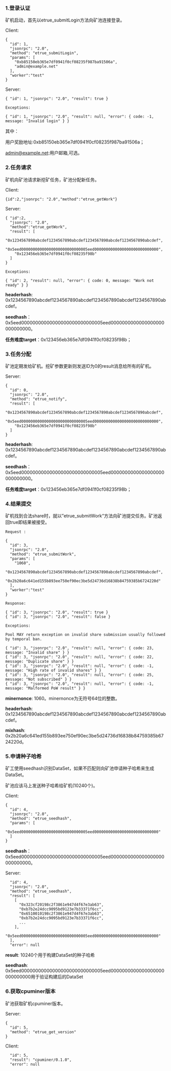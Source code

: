 

###     1.登录认证

矿机启动，首先以etrue_submitLogin方法向矿池连接登录。


Client:

```
{
  "id": 1,
  "jsonrpc": "2.0",
  "method": "etrue_submitLogin",
  "params": [
    "0xb85150eb365e7df0941f0cf08235f987ba91506a", 
    "admin@example.net"
  ],
  "worker":"test"
}
```

Server:

```
{ "id": 1, "jsonrpc": "2.0", "result": true }

Exceptions:

{ "id": 1, "jsonrpc": "2.0", "result": null, "error": { code: -1, message: "Invalid login" } }
```

其中：

用户奖励地址:0xb85150eb365e7df0941f0cf08235f987ba91506a；

admin@example.net:用户邮箱,可选。



### 	2.任务请求

矿机向矿池请求新挖矿任务，矿池分配新任务。

Client:

```
{id":2,"jsonrpc": "2.0","method":"etrue_getWork"}

```

Server:

```
{ "id":2,
  "jsonrpc": "2.0",
  "method":"etrue_getWork",
  "result": [
    "0x1234567890abcdef1234567890abcdef1234567890abcdef1234567890abcdef",
	"0x5eed00000000000000000000000000005eed0000000000000000000000000000",
	"0x123456eb365e7df0941f0cf08235f98b"
  ]
}

Exceptions:

{ "id": 2, "result": null, "error": { code: 0, message: "Work not ready" } }
```
**headerhash**: 0x1234567890abcdef1234567890abcdef1234567890abcdef1234567890abcdef。

**seedhash**：0x5eed00000000000000000000000000005eed0000000000000000000000000000。

**任务难度target**：0x123456eb365e7df0941f0cf08235f98b；



### 	3.任务分配

矿池定期发给矿机。挖矿参数更新则发送ID为0的result消息给所有的矿机。


Server:

```
{
  "id": 0,
  "jsonrpc": "2.0",
  "method": "etrue_notify",
  "result": [
    "0x1234567890abcdef1234567890abcdef1234567890abcdef1234567890abcdef",
	"0x5eed00000000000000000000000000005eed0000000000000000000000000000",
	"0x123456eb365e7df0941f0cf08235f98b"
  ]
}
```

**headerhash**: 0x1234567890abcdef1234567890abcdef1234567890abcdef1234567890abcdef。

**seedhash**：0x5eed00000000000000000000000000005eed0000000000000000000000000000。

**任务难度target**：0x123456eb365e7df0941f0cf08235f98b；


### 	4.结果提交

矿机找到合法share时，就以”etrue_submitWork“方法向矿池提交任务。矿池返回true即结果被接受。

```
Request :

{
  "id": 3,
  "jsonrpc": "2.0",
  "method": "etrue_submitWork",
  "params": [
    "1060",
    "0x1234567890abcdef1234567890abcdef1234567890abcdef1234567890abcdef",
	"0x2b20a6c641ed155b893ee750ef90ec3be5d24736d16838b84759385b6724220d"
  ],
  "worker":"test"
}

Response:

{ "id": 3, "jsonrpc": "2.0", "result": true }
{ "id": 3, "jsonrpc": "2.0", "result": false }

Exceptions:

Pool MAY return exception on invalid share submission usually followed by temporal ban.

{ "id": 3, "jsonrpc": "2.0", "result": null, "error": { code: 23, message: "Invalid share" } }
{ "id": 3, "jsonrpc": "2.0", "result": null, "error": { code: 22, message: "Duplicate share" } }
{ "id": 3, "jsonrpc": "2.0", "result": null, "error": { code: -1, message: "High rate of invalid shares" } }
{ "id": 3, "jsonrpc": "2.0", "result": null, "error": { code: 25, message: "Not subscribed" } }
{ "id": 3, "jsonrpc": "2.0", "result": null, "error": { code: -1, message: "Malformed PoW result" } }

```
**minernonce**: 1060。minernonce为无符号64位的整数。

**headerhash**: 0x1234567890abcdef1234567890abcdef1234567890abcdef1234567890abcdef。

**mixhash**: 0x2b20a6c641ed155b893ee750ef90ec3be5d24736d16838b84759385b6724220d。



### 	5.申请种子哈希

矿工使用seedhash识别DataSet，如果不匹配则向矿池申请种子哈希来生成DataSet。

矿池应该马上发送种子哈希给矿机(10240个)。


Client:

```
{
  "id": 4,
  "jsonrpc": "2.0",
  "method": "etrue_seedhash",
  "params": [
    "0x5eed00000000000000000000000000005eed0000000000000000000000000000"
  ]
}
```

**seedhash**：0x5eed00000000000000000000000000005eed0000000000000000000000000000。


Server:

```
  "id": 4,
  "jsonrpc": "2.0",
  "method": "etrue_seedhash",
  "result": [
    [
      "0x323cf20198c2f3861e947d4f67e3ab63",
      "0xb7b2e24dcc9095bd9123e7b33371f6cc",
      "0x6510010198c2f3861e947d4f67e3ab63",
      "0xb7b2e24dcc9095bd9123e7b33371f6cc",
      ...
    ],
	"0x5eed00000000000000000000000000005eed0000000000000000000000000000"
  ],
  "error": null
```

**result**: 10240个用于构建DataSet的种子哈希

**seedhash**: 0x5eed00000000000000000000000000005eed0000000000000000000000000000用于验证构建后的DataSet



###     6.获取cpuminer版本

矿池获取矿机cpuminer版本。


Server:

```
{
  "id": 5,
  "method": "etrue_get_version"
}
```


Client:

```
  "id": 5,
  "result": "cpuminer/0.1.0",
  "error": null
```

